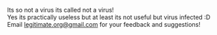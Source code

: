 Its so not a virus its called not a virus!
<br>Yes its practically useless but at least its not useful but virus infected :D
<br>Email legitimate.org@gmail.com for your feedback and suggestions!

